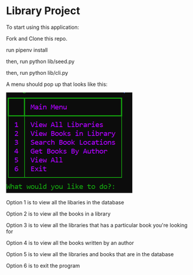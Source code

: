 # Library Project

To start using this application:

Fork and Clone this repo.

run pipenv install

then, run python lib/seed.py

then, run python lib/cli.py

A menu should pop up that looks like this:

![alt text](./media/library%20main%20menu.png "Main Menu")


Option 1 is to view all the libaries in the database

Option 2 is to view all the books in a library

Option 3 is to view all the libraries that has a particular book you're looking for

Option 4 is to view all the books written by an author

Option 5 is to view all the libraries and books that are in the database

Option 6 is to exit the program
